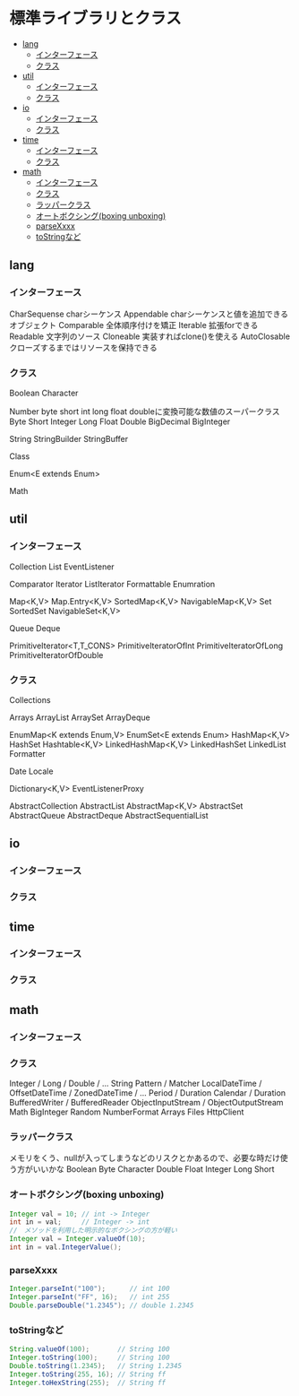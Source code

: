 # 標準ライブラリとクラス

- [lang](#lang)
  - [インターフェース](#インターフェース)
  - [クラス](#クラス)
- [util](#util)
  - [インターフェース](#インターフェース-1)
  - [クラス](#クラス-1)
- [io](#io)
  - [インターフェース](#インターフェース-2)
  - [クラス](#クラス-2)
- [time](#time)
  - [インターフェース](#インターフェース-3)
  - [クラス](#クラス-3)
- [math](#math)
  - [インターフェース](#インターフェース-4)
  - [クラス](#クラス-4)
  - [ラッパークラス](#ラッパークラス)
  - [オートボクシング(boxing unboxing)](#オートボクシングboxing-unboxing)
  - [parseXxxx](#parsexxxx)
  - [toStringなど](#tostringなど)

## lang

### インターフェース
CharSequense  charシーケンス
Appendable    charシーケンスと値を追加できるオブジェクト
Comparable<T> 全体順序付けを矯正
Iterable<T>   拡張forできる
Readable      文字列のソース
Cloneable     実装すればclone()を使える
AutoClosable  クローズするまではリソースを保持できる

### クラス
Boolean
Character

Number byte short int long float doubleに変換可能な数値のスーパークラス
  Byte
  Short
  Integer
  Long
  Float
  Double
  BigDecimal
  BigInteger

String
StringBuilder
StringBuffer

Class<T>

Enum<E extends Enum<E>>

Math


## util

### インターフェース
Collection<E>
List<E>
EventListener

Comparator<T>
Iterator<E>
ListIterator<E>
Formattable
Enumration<E>

Map<K,V>
Map.Entry<K,V>
SortedMap<K,V>
NavigableMap<K,V>
Set<E>
SortedSet<E>
NavigableSet<K,V>

Queue<E>
Deque<E>

PrimitiveIterator<T,T_CONS>
PrimitiveIteratorOfInt
PrimitiveIteratorOfLong
PrimitiveIteratorOfDouble

### クラス
Collections

Arrays
ArrayList<E>
ArraySet<E>
ArrayDeque<E>

EnumMap<K extends Enum<K>,​V>
EnumSet<E extends Enum<E>>
HashMap<K,​V>
HashSet<E>
Hashtable<K,​V>
LinkedHashMap<K,​V>
LinkedHashSet<E>
LinkedList<E>
Formatter

Date
Locale

Dictionary<K,V>
EventListenerProxy<T extends EventListener>

AbstractCollection<E>
AbstractList<E>
AbstractMap<K,V>
AbstractSet<E>
AbstractQueue<E>
AbstractDeque<E>
AbstractSequentialList<E>


## io
### インターフェース

### クラス

## time
### インターフェース

### クラス

## math
### インターフェース

### クラス

Integer / Long / Double / ...
String
Pattern / Matcher
LocalDateTime / OffsetDateTime / ZonedDateTime / ...
Period / Duration
Calendar / Duration
BufferedWriter / BufferedReader
ObjectInputStream / ObjectOutputStream
Math
BigInteger
Random
NumberFormat
Arrays
Files
HttpClient

### ラッパークラス

メモリをくう、nullが入ってしまうなどのリスクとかあるので、必要な時だけ使う方がいいかな
Boolean Byte Character Double Float Integer Long Short

### オートボクシング(boxing unboxing)
```java
Integer val = 10; // int -> Integer
int in = val;     // Integer -> int
//　メソッドを利用した明示的なボクシングの方が軽い
Integer val = Integer.valueOf(10);
int in = val.IntegerValue();
```

### parseXxxx
```java
Integer.parseInt("100");      // int 100
Integer.parseInt("FF", 16);   // int 255
Double.parseDouble("1.2345"); // double 1.2345
```

### toStringなど
```java
String.valueOf(100);       // String 100
Integer.toString(100);     // String 100
Double.toString(1.2345);   // String 1.2345
Integer.toString(255, 16); // String ff
Integer.toHexString(255);  // String ff
```
